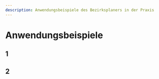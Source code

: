 ```yaml
---
description: Anwendungsbeispiele des Bezirksplaners in der Praxis
---
```


# Anwendungsbeispiele

## 1

## 2
